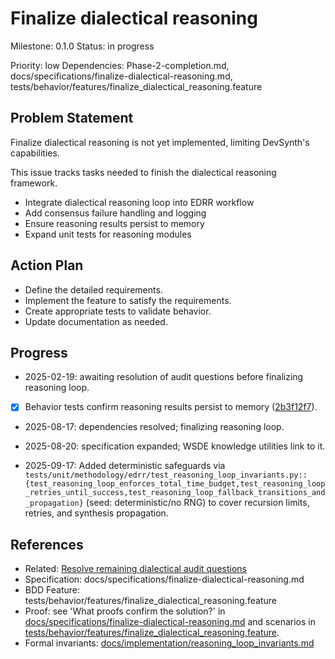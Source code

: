 # Finalize dialectical reasoning
Milestone: 0.1.0
Status: in progress

Priority: low
Dependencies: Phase-2-completion.md, docs/specifications/finalize-dialectical-reasoning.md, tests/behavior/features/finalize_dialectical_reasoning.feature

## Problem Statement
Finalize dialectical reasoning is not yet implemented, limiting DevSynth's capabilities.


This issue tracks tasks needed to finish the dialectical reasoning framework.

- Integrate dialectical reasoning loop into EDRR workflow
- Add consensus failure handling and logging
- Ensure reasoning results persist to memory
- Expand unit tests for reasoning modules

## Action Plan
- Define the detailed requirements.
- Implement the feature to satisfy the requirements.
- Create appropriate tests to validate behavior.
- Update documentation as needed.

## Progress
- 2025-02-19: awaiting resolution of audit questions before finalizing reasoning loop.
- [x] Behavior tests confirm reasoning results persist to memory ([2b3f12f7](../commit/2b3f12f7)).
- 2025-08-17: dependencies resolved; finalizing reasoning loop.

- 2025-08-20: specification expanded; WSDE knowledge utilities link to it.
- 2025-09-17: Added deterministic safeguards via `tests/unit/methodology/edrr/test_reasoning_loop_invariants.py::{test_reasoning_loop_enforces_total_time_budget,test_reasoning_loop_retries_until_success,test_reasoning_loop_fallback_transitions_and_propagation}` (seed: deterministic/no RNG) to cover recursion limits, retries, and synthesis propagation.

## References
- Related: [Resolve remaining dialectical audit questions](archived/Resolve-remaining-dialectical-audit-questions.md)
- Specification: docs/specifications/finalize-dialectical-reasoning.md
- BDD Feature: tests/behavior/features/finalize_dialectical_reasoning.feature
- Proof: see 'What proofs confirm the solution?' in [docs/specifications/finalize-dialectical-reasoning.md](../docs/specifications/finalize-dialectical-reasoning.md) and scenarios in [tests/behavior/features/finalize_dialectical_reasoning.feature](../tests/behavior/features/finalize_dialectical_reasoning.feature).
- Formal invariants: [docs/implementation/reasoning_loop_invariants.md](../docs/implementation/reasoning_loop_invariants.md)
